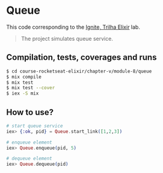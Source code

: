 # Queue

This code corresponding to the [Ignite, Trilha Elixir](https://app.rocketseat.com.br/ignite/elixir/) lab.

> The project simulates queue service.

## Compilation, tests, coverages and runs

```bash
$ cd course-rocketseat-elixir/chapter-v/module-8/queue
$ mix compile
$ mix test
$ mix test --cover
$ iex -S mix
```

## How to use?

```elixir
# start queue service
iex> {:ok, pid} = Queue.start_link([1,2,3])

# enqueue element
iex> Queue.enqueue(pid, 5)

# dequeue element
iex> Queue.dequeue(pid)
```
